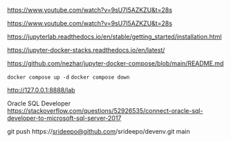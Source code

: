 https://www.youtube.com/watch?v=9sU7I5AZKZU&t=28s

https://www.youtube.com/watch?v=9sU7I5AZKZU&t=28s

https://jupyterlab.readthedocs.io/en/stable/getting_started/installation.html

https://jupyter-docker-stacks.readthedocs.io/en/latest/

https://github.com/nezhar/jupyter-docker-compose/blob/main/README.md

`docker compose up -d`
`docker compose down`

http://127.0.0.1:8888/lab

Oracle SQL Developer
https://stackoverflow.com/questions/52926535/connect-oracle-sql-developer-to-microsoft-sql-server-2017

git push https://srideepo@github.com/srideepo/devenv.git main